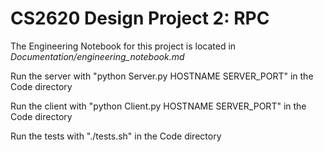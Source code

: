 # CS2620 Design Project 2: RPC

The Engineering Notebook for this project is located in *Documentation/engineering_notebook.md*

Run the server with "python Server.py HOSTNAME SERVER_PORT" in the Code directory

Run the client with "python Client.py HOSTNAME SERVER_PORT" in the Code directory

Run the tests with "./tests.sh" in the Code directory


